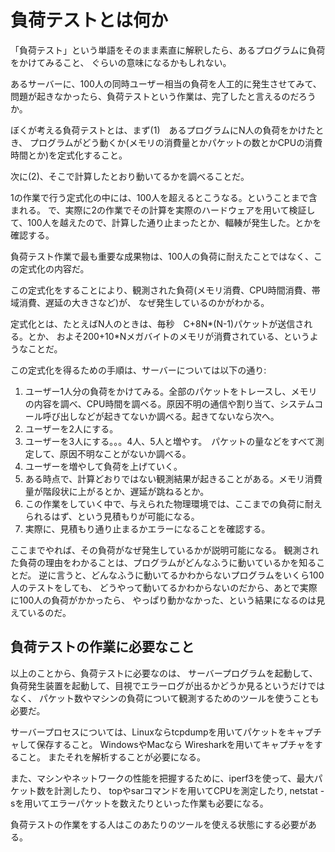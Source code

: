 # 負荷テストとは何か


「負荷テスト」という単語をそのまま素直に解釈したら、あるプログラムに負荷をかけてみること、
ぐらいの意味になるかもしれない。

あるサーバーに、100人の同時ユーザー相当の負荷を人工的に発生させてみて、
問題が起きなかったら、負荷テストという作業は、完了したと言えるのだろうか。

ぼくが考える負荷テストとは、まず(1)　あるプログラムにN人の負荷をかけたとき、
プログラムがどう動くか(メモリの消費量とかパケットの数とかCPUの消費時間とか)を定式化すること。

次に(2)、そこで計算したとおり動いてるかを調べることだ。

1の作業で行う定式化の中には、100人を超えるとこうなる。ということまで含まれる。
で、実際に2の作業でその計算を実際のハードウェアを用いて検証して、100人を越えたので、計算した通り止まったとか、輻輳が発生した。とかを確認する。

負荷テスト作業で最も重要な成果物は、100人の負荷に耐えたことではなく、この定式化の内容だ。

この定式化をすることにより、観測された負荷(メモリ消費、CPU時間消費、帯域消費、遅延の大きさなど)が、
なぜ発生しているのかがわかる。　

定式化とは、たとえばN人のときは、毎秒　C+8N*(N-1)パケットが送信される。とか、
およそ200+10*Nメガバイトのメモリが消費されている、というようなことだ。

この定式化を得るための手順は、サーバーについては以下の通り:

1. ユーザー1人分の負荷をかけてみる。全部のパケットをトレースし、メモリの内容を調べ、CPU時間を調べる。原因不明の通信や割り当て、システムコール呼び出しなどが起きてないか調べる。起きてないなら次へ。
2. ユーザーを2人にする。
3. ユーザーを3人にする。。。4人、5人と増やす。　パケットの量などをすべて測定して、原因不明なことがないか調べる。
4. ユーザーを増やして負荷を上げていく。
5. ある時点で、計算どおりではない観測結果が起きることがある。メモリ消費量が階段状に上がるとか、遅延が跳ねるとか。
6. この作業をしていく中で、与えられた物理環境では、ここまでの負荷に耐えられるはず、という見積もりが可能になる。
7. 実際に、見積もり通り止まるかエラーになることを確認する。

ここまでやれば、その負荷がなぜ発生しているかが説明可能になる。
観測された負荷の理由をわかることは、プログラムがどんなふうに動いているかを知ることだ。
逆に言うと、どんなふうに動いてるかわからないプログラムをいくら100人のテストをしても、
どうやって動いてるかわからないのだから、あとで実際に100人の負荷がかかったら、
やっぱり動かなかった、という結果になるのは見えているのだ。


## 負荷テストの作業に必要なこと

以上のことから、負荷テストに必要なのは、
サーバープログラムを起動して、負荷発生装置を起動して、目視でエラーログが出るかどうか見るというだけではなく、
パケット数やマシンの負荷について観測するためのツールを使うことも必要だ。

サーバープロセスについては、Linuxならtcpdumpを用いてパケットをキャプチャして保存すること。
WindowsやMacなら Wiresharkを用いてキャプチャをすること。
またそれを解析することが必要になる。

また、マシンやネットワークの性能を把握するために、iperf3を使って、最大パケット数を計測したり、
topやsarコマンドを用いてCPUを測定したり, netstat -sを用いてエラーパケットを数えたりといった作業も必要になる。

負荷テストの作業をする人はこのあたりのツールを使える状態にする必要がある。
